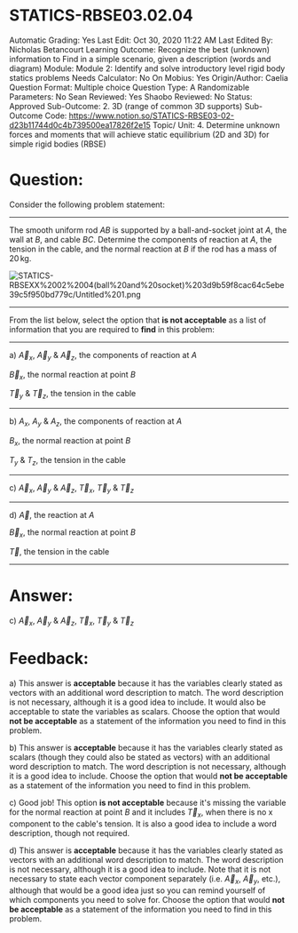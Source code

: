 # STATICS-RBSE03.02.04

Automatic Grading: Yes
Last Edit: Oct 30, 2020 11:22 AM
Last Edited By: Nicholas Betancourt
Learning Outcome: Recognize the best (unknown) information to Find in a simple scenario, given a description (words and diagram)
Module: Module 2: Identify and solve introductory level rigid body statics problems
Needs Calculator: No
On Mobius: Yes
Origin/Author: Caelia
Question Format: Multiple choice
Question Type: A
Randomizable Parameters: No
Sean Reviewed: Yes
Shaobo Reviewed: No
Status: Approved
Sub-Outcome: 2. 3D (range of common 3D supports)
Sub-Outcome Code: https://www.notion.so/STATICS-RBSE03-02-d23b11744d0c4b739500ea17826f2e15
Topic/ Unit: 4. Determine unknown forces and moments that will achieve static equilibrium (2D and 3D) for simple rigid bodies (RBSE)

# Question:

Consider the following problem statement:

---

The smooth uniform rod $AB$ is supported by a ball-and-socket joint at $A$, the wall at $B$, and cable $BC$. Determine the components of reaction at $A$, the tension in the cable, and the normal reaction at $B$ if the rod has a mass of $20\,\mathrm{kg}$.

![STATICS-RBSEXX%2002%2004(ball%20and%20socket)%203d9b59f8cac64c5ebe39c5f950bd779c/Untitled%201.png](STATICS-RBSEXX%2002%2004(ball%20and%20socket)%203d9b59f8cac64c5ebe39c5f950bd779c/Untitled%201.png)

---

From the list below, select the option that **is not acceptable** as a list of information that you are required to **find** in this problem:  

---

a) $\overrightarrow{A}_x$, $\overrightarrow{A}_y$ & $\overrightarrow{A}_z$, the components of reaction at $A$

$\overrightarrow{B}_x$, the normal reaction at point $B$

$\overrightarrow{T}_y$ & $\overrightarrow{T}_z$, the tension in the cable

---

b) ${A}_x$, ${A}_y$ & ${A}_z$, the components of reaction at $A$

${B}_x$, the normal reaction at point $B$

 ${T}_y$ & ${T}_z$, the tension in the cable

---

c) $\overrightarrow{A}_x$, $\overrightarrow{A}_y$ & $\overrightarrow{A}_z$, $\overrightarrow{T}_x$, $\overrightarrow{T}_y$ & $\overrightarrow{T}_z$

---

d) $\overrightarrow{A}$, the reaction at $A$

$\overrightarrow{B}_x$, the normal reaction at point $B$

$\overrightarrow{T}$, the tension in the cable

---

# Answer:

c) $\overrightarrow{A}_x$, $\overrightarrow{A}_y$ & $\overrightarrow{A}_z$, $\overrightarrow{T}_x$, $\overrightarrow{T}_y$ & $\overrightarrow{T}_z$

# Feedback:

a) This answer is **acceptable** because it has the variables clearly stated as vectors with an additional word description to match. The word description is not necessary, although it is a good idea to include. It would also be acceptable to state the variables as scalars. Choose the option that would **not be acceptable** as a statement of the information you need to find in this problem. 

b) This answer is **acceptable** because it has the variables clearly stated as scalars (though they could also be stated as vectors) with an additional word description to match. The word description is not necessary, although it is a good idea to include. Choose the option that would **not be acceptable** as a statement of the information you need to find in this problem. 

c) Good job! This option **is not acceptable** because it's missing the variable for the normal reaction at point $B$ and it includes $\overrightarrow{T}_x$, when there is no x component to the cable's tension.  It is also a good idea to include a word description, though not required. 

d) This answer is **acceptable** because it has the variables clearly stated as vectors with an additional word description to match. The word description is not necessary, although it is a good idea to include.  Note that it is not necessary to state each vector component separately (i.e. $\overrightarrow{A}_x$, $\overrightarrow{A}_y$, etc.), although that would be a good idea just so you can remind yourself of which components you need to solve for. Choose the option that would **not be acceptable** as a statement of the information you need to find in this problem.
